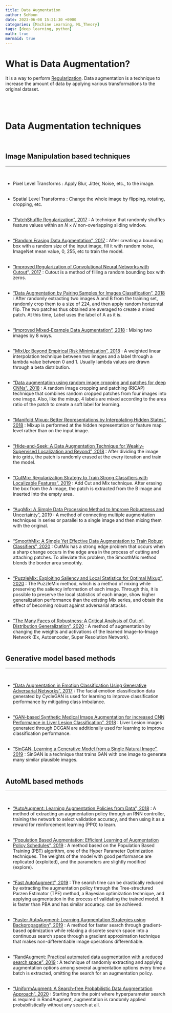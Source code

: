 ```yaml
---
title: Data Augmentation
author: SeHoon
date: 2023-06-08 15:21:30 +0900
categories: [Machine Learning, ML_Theory]
tags: [deep learning, python]
math: true
mermaid: true
---
```


# What is Data Augmentation?
It is a way to perform [Regularization](https://csh970605.github.io/posts/Regularization/). Data augmentation is a technique to increase the amount of data by applying various transformations to the original dataset.
<br><br><br><br>

# Data Augmentation techniques
<br>

## Image Manipulation based techniques
---
<br>

+ Pixel Level Transforms : Apply Blur, Jitter, Noise, etc., to the image.
<br><br>

+ Spatial Level Transforms : Change the whole image by flipping, rotating, cropping, etc.
<br><br>

+ [“PatchShuffle Regularization”, 2017](https://arxiv.org/abs/1707.07103) : A technique that randomly shuffles feature values within an $N \times N$ non-overlapping sliding window.
<br><br>

+ [“Random Erasing Data Augmentation”, 2017](https://arxiv.org/abs/1708.04896) : After creating a bounding box with a random size of the input image, fill it with random noise, ImageNet mean value, 0, 255, etc to train the model.
<br><br>

+ [“Improved Regularization of Convolutional Neural Networks with Cutout”, 2017](https://arxiv.org/abs/1708.04552) : Cutout is a method of filling a random bounding box with zeros.
<br><br>

+ [“Data Augmentation by Pairing Samples for Images Classification”, 2018](https://arxiv.org/abs/1801.02929) : After randomly extracting two images A and B from the training set, randomly crop them to a size of 224, and then apply random horizontal flip. The two patches thus obtained are averaged to create a mixed patch. At this time, Label uses the label of A as it is.
<br><br>

+ [“Improved Mixed-Example Data Augmentation”, 2018](https://arxiv.org/abs/1805.11272) : Mixing two images by 8 ways.
<br><br>

+ ["MixUp: Beyond Empirical Risk Minimization”, 2018](https://arxiv.org/abs/1710.09412) : A weighted linear interpolation technique between two images and a label through a lambda value between 0 and 1. Usually lambda values are drawn through a beta distribution.
<br><br>

+ [“Data augmentation using random image cropping and patches for deep CNNs”, 2018](https://arxiv.org/abs/1811.09030) : A random image cropping and patching (RICAP) technique that combines random cropped patches from four images into one image. Also, like the mixup, 4 labels are mixed according to the area ratio of the patch to create a soft label for learning.
<br><br>

+ [“Manifold Mixup: Better Representations by Interpolating Hidden States”, 2018](https://arxiv.org/abs/1806.05236) : Mixup is performed at the hidden representation or feature map level rather than on the input image.
<br><br>

+ [“Hide-and-Seek: A Data Augmentation Technique for Weakly-Supervised Localization and Beyond”, 2018](https://arxiv.org/abs/1811.02545) : After dividing the image into grids, the patch is randomly erased at the every iteration and train the model.
<br><br>

+ [“CutMix: Regularization Strategy to Train Strong Classifiers with Localizable Features”, 2019](https://arxiv.org/abs/1905.04899) : Add Cut and Mix technique. After erasing the box from the A image, the patch is extracted from the B image and inserted into the empty area.
<br><br>

+ [“AugMix: A Simple Data Processing Method to Improve Robustness and Uncertainty”, 2019](https://arxiv.org/abs/1912.02781) : A method of connecting multiple augmentation techniques in series or parallel to a single image and then mixing them with the original.
<br><br>

+ [“SmoothMix: A Simple Yet Effective Data Augmentation to Train Robust Classifiers”, 2020](https://openaccess.thecvf.com/content_CVPRW_2020/html/w45/Lee_SmoothMix_A_Simple_Yet_Effective_Data_Augmentation_to_Train_Robust_CVPRW_2020_paper.html) : CutMix has a strong edge problem that occurs when a sharp change occurs in the edge area in the process of cutting and attaching patches. To alleviate this problem, the SmoothMix method blends the border area smoothly. 
<br><br>

+ [“PuzzleMix: Exploiting Saliency and Local Statistics for Optimal Mixup”, 2020](https://arxiv.org/abs/2009.06962) : The PuzzleMix method, which is a method of mixing while preserving the saliency information of each image. Through this, it is possible to preserve the local statistics of each image, show higher generalization performance than the existing Mix series, and obtain the effect of becoming robust against adversarial attacks.
<br><br>

+ [“The Many Faces of Robustness: A Critical Analysis of Out-of-Distribution Generalization”, 2020](https://arxiv.org/abs/2006.16241) : A method of augmentation by changing the weights and activations of the learned Image-to-Image Network (Ex, Autoencoder, Super Resolution Network).
<br><br>

## Generative model based methods
---
<br>

+ [“Data Augmentation in Emotion Classification Using Generative Adversarial Networks”, 2017](https://arxiv.org/abs/1711.00648) : The facial emotion classification data generated by CycleGAN is used for learning to improve classification performance by mitigating class imbalance.
<br><br>

+ [“GAN-based Synthetic Medical Image Augmentation for increased CNN Performance in Liver Lesion Classification”, 2018](https://arxiv.org/abs/1803.01229) : Liver Lesion images generated through DCGAN are additionally used for learning to improve classification performance.
<br><br>

+ [“SinGAN: Learning a Generative Model from a Single Natural Image”, 2019](https://arxiv.org/abs/1905.01164) : SinGAN is a technique that trains GAN with one image to generate many similar plausible images.
<br><br>


## AutoML based methods
---
<br>

+ [“AutoAugment: Learning Augmentation Policies from Data”, 2018](https://arxiv.org/abs/1805.09501) : A method of extracting an augmentation policy through an RNN controller, training the network to select validation accuracy, and then using it as a reward for reinforcement learning (PPO) to learn.
<br><br>

+ [“Population Based Augmentation: Efficient Learning of Augmentation Policy Schedules”, 2019](https://arxiv.org/abs/1905.05393) : A method based on the Population Based Training (PBT) algorithm, one of the Hyper Parameter Optimization techniques. The weights of the model with good performance are replicated (exploited), and the parameters are slightly modified (explore).
<br><br>

+ [“Fast AutoAugment”, 2019](https://arxiv.org/abs/1905.00397) : The search time can be drastically reduced by extracting the augmentation policy through the Tree-structured Parzen Estimator (TPE) method, a Bayesian optimization technique, and applying augmentation in the process of validating the trained model. It is faster than PBA and has similar accuracy. can be achieved.
<br><br>

+ [“Faster AutoAugment: Learning Augmentation Strategies using Backpropagation”, 2019](https://arxiv.org/abs/1911.06987) : A method for faster search through gradient-based optimization while relaxing a discrete search space into a continuous search space through a gradient approximation technique that makes non-differentiable image operations differentiable.
<br><br>

+ [“RandAugment: Practical automated data augmentation with a reduced search space”, 2019](https://arxiv.org/abs/1909.13719) : A technique of randomly extracting and applying augmentation options among several augmentation options every time a batch is extracted, omitting the search for an augmentation policy.
<br><br>

+ [“UniformAugment: A Search-free Probabilistic Data Augmentation Approach”, 2020](https://arxiv.org/abs/2003.14348) : Starting from the point where hyperparameter search is required in RandAugment, augmentation is randomly applied probabilistically without any search at all.
<br><br>

